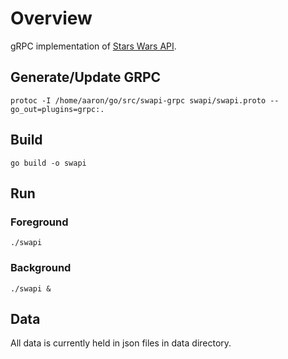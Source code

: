 # Overview
gRPC implementation of [Stars Wars API](https://swapi.co).

## Generate/Update GRPC
```
protoc -I /home/aaron/go/src/swapi-grpc swapi/swapi.proto --go_out=plugins=grpc:.
```

## Build
```
go build -o swapi
```

## Run
### Foreground
```
./swapi
```
### Background
```
./swapi &
```

## Data
All data is currently held in json files in data directory.